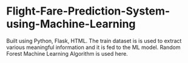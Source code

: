 # Flight-Fare-Prediction-System-using-Machine-Learning
Built using Python, Flask, HTML. The train dataset is is used to extract various meaningful information and it is fed to the ML model. Random Forest Machine Learning Algorithm is used here.
